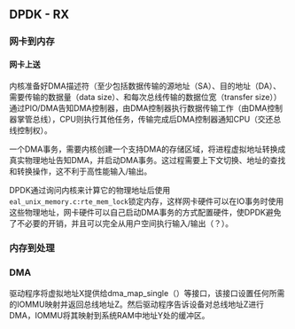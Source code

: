 ## DPDK - RX
### 网卡到内存
#### 网卡上送
内核准备好DMA描述符（至少包括数据传输的源地址（SA）、目的地址（DA）、需要传输的数据量（data size）、和每次总线传输的数据位宽（transfer size））通过PIO/DMA告知DMA控制器，由DMA控制器执行数据传输工作（由DMA控制器掌管总线），CPU则执行其他任务，传输完成后DMA控制器通知CPU（交还总线控制权）。

一个DMA事务，需要内核创建一个支持DMA的存储区域，将进程虚拟地址转换成真实物理地址告知DMA，并启动DMA事务。这过程需要上下文切换、地址的查找和转换操作，这不利于高性能输入/输出。

DPDK通过询问内核来计算它的物理地址后使用`eal_unix_memory.c:rte_mem_lock`锁定内存，这样网卡硬件可以在IO事务时使用这些物理地址，网卡硬件可以自己启动DMA事务的方式配置硬件，使DPDK避免了不必要的开销，并且可以完全从用户空间执行输入/输出（？）。

### 内存到处理

### DMA
驱动程序将虚拟地址X提供给dma_map_single（）等接口，该接口设置任何所需的IOMMU映射并返回总线地址Z。然后驱动程序告诉设备对总线地址Z进行DMA，IOMMU将其映射到系统RAM中地址Y处的缓冲区。
